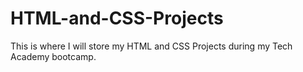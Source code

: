 # HTML-and-CSS-Projects
This is where I will store my HTML and CSS Projects during my Tech Academy bootcamp.
